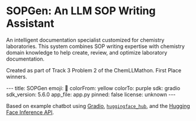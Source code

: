 <h1>SOPGen: An LLM SOP Writing Assistant</h1>
<p>An intelligent documentation specialist customized for chemistry laboratories. This system combines SOP writing expertise with chemistry domain knowledge to help create, review, and optimize laboratory documentation.</p>
<p>Created as part of Track 3 Problem 2 of the ChemLLMathon. First Place winners.</p>
---
title: SOPGen
emoji: 💬
colorFrom: yellow
colorTo: purple
sdk: gradio
sdk_version: 5.6.0
app_file: app.py
pinned: false
license: unknown
---

Based on example chatbot using [Gradio](https://gradio.app), [`huggingface_hub`](https://huggingface.co/docs/huggingface_hub/v0.22.2/en/index), and the [Hugging Face Inference API](https://huggingface.co/docs/api-inference/index).
